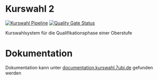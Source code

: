 # Kurswahl 2

[![Kurswahl Pipeline](https://github.com/7ubi/Kurswahl-2/actions/workflows/pipeline.yml/badge.svg)](https://github.com/7ubi/Kurswahl-2/actions/workflows/pipeline.yml) [![Quality Gate Status](https://sonarcloud.io/api/project_badges/measure?project=7ubi_Kurswahl-2&metric=alert_status)](https://sonarcloud.io/summary/new_code?id=7ubi_Kurswahl-2)

Kurswahlsystem für die Qualifikationsphase einer Oberstufe

# Dokumentation

Dokumentation kann unter [documentation.kurswahl.7ubi.de](https://documentation.kurswahl.7ubi.de) gefunden werden